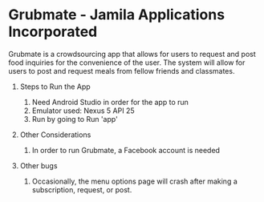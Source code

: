 # Grubmate - Jamila Applications Incorporated


Grubmate is a crowdsourcing app that allows for users to request and post food inquiries for the convenience of the user. The system will allow for users to post and request meals from fellow friends and classmates. 


1. Steps to Run the App
	1. Need Android Studio in order for the app to run
	2. Emulator used: Nexus 5 API 25
	3. Run by going to Run 'app'


2. Other Considerations
	1. In order to run Grubmate, a Facebook account is needed


3. Other bugs
	1. Occasionally, the menu options page will crash after making a subscription, request, or post.